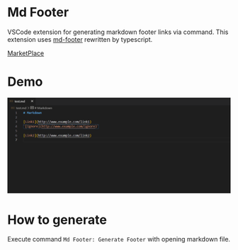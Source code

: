 # Md Footer
VSCode extension for generating markdown footer links via command.
This extension uses [md-footer][1] rewritten by typescript.

[MarketPlace][2]

# Demo
![Demo](resources/demo.gif)

# How to generate
Execute command `Md Footer: Generate Footer` with opening markdown file.


[1]:https://github.com/sayanarijit/md-footer
[2]:https://marketplace.visualstudio.com/items?itemName=k-kuroguro.md-footer
